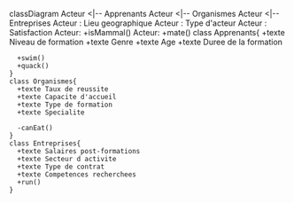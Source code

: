classDiagram
    Acteur <|-- Apprenants
    Acteur <|-- Organismes
    Acteur <|-- Entreprises
    Acteur : Lieu geographique
    Acteur : Type d'acteur
    Acteur : Satisfaction
    Acteur: +isMammal()
    Acteur: +mate()
    class Apprenants{
      +texte Niveau de formation
      +texte Genre
      +texte Age
      +texte Duree de la formation

      +swim()
      +quack()
    }
    class Organismes{
      +texte Taux de reussite
      +texte Capacite d'accueil
      +texte Type de formation
      +texte Specialite

      -canEat()
    }
    class Entreprises{
      +texte Salaires post-formations
      +texte Secteur d activite
      +texte Type de contrat
      +texte Competences recherchees
      +run()
    }
